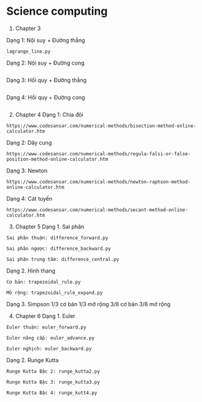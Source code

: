 # Science computing 

1. Chapter 3

Dạng 1: Nội suy + Đường thẳng 
```
lagrange_line.py
```
Dạng 2: Nội suy + Đường cong
```

```
Dạng 3: Hồi quy + Đường thẳng
```

```
Dạng 4: Hồi quy + Đường cong
```
```

2. Chapter 4
Dạng 1: Chia đôi
```
https://www.codesansar.com/numerical-methods/bisection-method-online-calculator.htm
```
Dạng 2: Dây cung
```
https://www.codesansar.com/numerical-methods/regula-falsi-or-false-position-method-online-calculator.htm
```
Dạng 3: Newton
```
https://www.codesansar.com/numerical-methods/newton-raphson-method-online-calculator.htm
```
Dạng 4: Cát tuyến
```
https://www.codesansar.com/numerical-methods/secant-method-online-calculator.htm
```

3. Chapter 5
Dạng 1. Sai phân
```
Sai phân thuận: difference_forward.py
```

```
Sai phân ngược: difference_backward.py
```

```
Sai phân trung tâm: difference_central.py
```

Dạng 2. Hình thang
```
Cơ bản: trapezoidal_rule.py
```

```
Mở rộng: trapezoidal_rule_expand.py
```

Dạng 3. Simpson
1/3 cơ bản
1/3 mở rộng
3/8 cơ bản
3/8 mở rộng

4. Chapter 6
Dạng 1. Euler
```
Euler thuận: euler_forward.py
```
```
Euler nâng cấp: euler_advance.py
```
```
Euler nghịch: euler_backward.py
```
Dạng 2. Runge Kutta
```
Runge Kutta Bậc 2: runge_kutta2.py
```
```
Runge Kutta Bậc 3: runge_kutta3.py
```
```
Runge Kutta Bậc 4: runge_kutt4.py
```